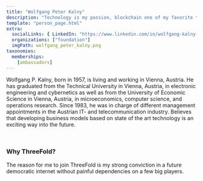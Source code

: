```yaml
---
title: "Wolfgang Peter Kalny"
description: "Technology is my passion, blockchain one of my favorite topics that has not yet reached its peak of appreciated value until now."
template: "person_page.html"
extra:
  socialLinks: { LinkedIn: "https://www.linkedin.com/in/wolfgang-kalny-b95318/"}
  organizations: ["foundation"]
  imgPath: wolfgang_peter_kalny.png
taxonomies:
  memberships:
    [ambassadors]
---
```


Wolfgang P. Kalny, born in 1957, is living and working in Vienna, Austria. He has graduated from the Technical University in Vienna, Austria, in electronic engineering and cybernetics as well as from the University of Economic Science in Vienna, Austria, in microeconomics, computer science, and operations research. Since 1983, he was in charge of different management appointments in the Austrian IT- and telecommunication industry. Believes that developing business models based on state of the art technology is an exciting way into the future.

<br>

### Why ThreeFold?

The reason for me to join ThreeFold is my strong conviction in a future democratic internet without painful dependencies on a few big players.

